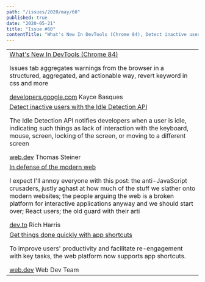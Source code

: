 ```yaml
---
path: "/issues/2020/may/60"
published: true
date: "2020-05-21"
title: "Issue #60"
contentTitle: "What's New In DevTools (Chrome 84), Detect inactive users with the Idle Detection API and In defense of the modern web..."
---
```

<center>
	<table align="center" border="0" cellspacing="0" width="100%" height="100%" cellpadding="0">
    <tbody>
				<tr>
					<td>
            <div class="issue__content">
              <a href="https://developers.google.com/web/updates/2020/05/devtools" target="_blank" rel="noopener noreferrer">
                <span class="issue__content-title">What's New In DevTools (Chrome 84)</span>
              </a>
							<p class="issue__content-desc">Issues tab aggregates warnings from the browser in a structured, aggregated, and actionable way, revert keyword in css and more</p>
							<div class="issue__content-info"><a href="https://developers.google.com/web/updates/2020/05/devtools" target="_blank" rel="noopener noreferrer">developers.google.com</a> <span>Kayce Basques</span></div>
						</div>
					</td>
				</tr>
				<tr>
					<td>
            <div class="issue__content">
              <a href="https://web.dev/idle-detection/" target="_blank" rel="noopener noreferrer">
                <span class="issue__content-title">Detect inactive users with the Idle Detection API</span>
              </a>
							<p class="issue__content-desc">The Idle Detection API notifies developers when a user is idle, indicating such things as lack of interaction with the keyboard, mouse, screen, locking of the screen, or moving to a different screen</p>
							<div class="issue__content-info"><a href="https://web.dev/idle-detection/" target="_blank" rel="noopener noreferrer">web.dev</a> <span>Thomas Steiner</span></div>
						</div>
					</td>
				</tr>
				<tr>
					<td>
            <div class="issue__content">
              <a href="https://dev.to/richharris/in-defense-of-the-modern-web-2nia" target="_blank" rel="noopener noreferrer">
                <span class="issue__content-title">In defense of the modern web</span>
              </a>
							<p class="issue__content-desc">I expect I'll annoy everyone with this post: the anti-JavaScript crusaders, justly aghast at how much of the stuff we slather onto modern websites; the people arguing the web is a broken platform for interactive applications anyway and we should start over; React users; the old guard with their arti</p>
							<div class="issue__content-info"><a href="https://dev.to/richharris/in-defense-of-the-modern-web-2nia" target="_blank" rel="noopener noreferrer">dev.to</a> <span>Rich Harris</span></div>
						</div>
					</td>
				</tr>
				<tr>
					<td>
            <div class="issue__content">
              <a href="https://web.dev/app-shortcuts/" target="_blank" rel="noopener noreferrer">
                <span class="issue__content-title">Get things done quickly with app shortcuts</span>
              </a>
							<p class="issue__content-desc">To improve users' productivity and facilitate re-engagement with key tasks, the web platform now supports app shortcuts.</p>
							<div class="issue__content-info"><a href="https://web.dev/app-shortcuts/" target="_blank" rel="noopener noreferrer">web.dev</a> <span>Web Dev Team</span></div>
						</div>
					</td>
				</tr></tbody>
  </table>
</center>

